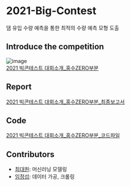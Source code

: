 # 2021-Big-Contest
댐 유입 수량 예측을 통한 최적의 수량 예측 모형 도출
## Introduce the competition
![image](https://user-images.githubusercontent.com/95220313/150293922-0b6cc15b-f135-49f7-9653-6952277a7916.png)
</br>[2021 빅콘테스트 대회소개_홍수ZERO부분](https://github.com/ChoiDae1/2021-Big-Contest/blob/main/05_%EC%A0%9C9%ED%9A%8C%202021%20%EB%B9%85%EC%BD%98%ED%85%8C%EC%8A%A4%ED%8A%B8%20%EB%AC%B8%EC%A0%9C%EC%84%A4%EB%AA%85_%EB%8D%B0%EC%9D%B4%ED%84%B0%EB%B6%84%EC%84%9D%EB%B6%84%EC%95%BC_%ED%93%A8%EC%B2%98%EC%8A%A4%EB%A6%AC%EA%B7%B8_%ED%99%8D%EC%88%98ZERO_210730.pdf)
## Report
[2021 빅콘테스트 대회소개_홍수ZERO부분_최종보고서](https://github.com/ChoiDae1/2021-Big-Contest/blob/main/ppt(%EA%B2%B0%EA%B3%BC%EB%B3%B4%EA%B3%A0%EC%84%9C).pdf)
## Code
[2021 빅콘테스트 대회소개_홍수ZERO부분_코드파일](https://github.com/ChoiDae1/2021-Big-Contest/blob/main/modeling.ipynb)
## Contributors
* [최대원](https://github.com/ChoiDae1): 머신러닝 모델링
* [임정섭](https://github.com/jseop-lim): 데이터 가공, 크롤링
